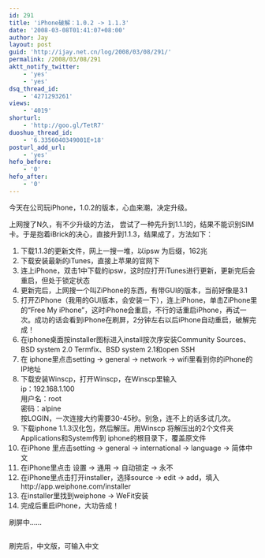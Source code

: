 ```yaml
---
id: 291
title: 'iPhone破解：1.0.2 -> 1.1.3'
date: '2008-03-08T01:41:07+08:00'
author: Jay
layout: post
guid: 'http://ijay.net.cn/log/2008/03/08/291/'
permalink: /2008/03/08/291
aktt_notify_twitter:
    - 'yes'
    - 'yes'
dsq_thread_id:
    - '4271293261'
views:
    - '4019'
shorturl:
    - 'http://goo.gl/TetR7'
duoshuo_thread_id:
    - '6.3356040349001E+18'
posturl_add_url:
    - 'yes'
hefo_before:
    - '0'
hefo_after:
    - '0'
---
```


<!-- wp:paragraph -->
<p>今天在公司玩iPhone，1.0.2的版本，心血来潮，决定升级。</p>
<!-- /wp:paragraph -->

<!-- wp:paragraph -->
<p>上网搜了N久，有不少升级的方法， 尝试了一种先升到1.1.1的，结果不能识别SIM卡。于是抱着iBrick的决心，直接升到1.1.3，结果成了，方法如下：</p>
<!-- /wp:paragraph -->

<!-- wp:list {"ordered":true} -->
<ol><li>下载1.1.3的更新文件，网上一搜一堆，以ipsw 为后缀，162兆</li><li>下载安装最新的iTunes，直接上苹果的官网下</li><li>连上iPhone，双击1中下载的ipsw，这时应打开iTunes进行更新，更新完后会重启，但处于锁定状态</li><li>更新完后，上网搜一个叫ZiPhone的东西，有带GUI的版本，当前好像是3.1</li><li>打开ZiPhone（我用的GUI版本，会安装一下），连上iPhone，单击ZiPhone里的“Free My iPhone”，这时iPhone会重启，不行的话重启iPhone，再试一次。成功的话会看到iPhone在刷屏，2分钟左右以后iPhone自动重启，破解完成！</li><li>在iphone桌面按installer图标进入install按次序安装Community Sources、BSD system 2.0 Termfix、BSD system 2.1和open SSH</li><li>在 iphone里点击setting -&gt; general -&gt; network -&gt; wifi里看到你的iPhone的IP地址</li><li>下载安装Winscp，打开Winscp，在Winscp里输入<br>ip：192.168.1.100<br>用户名：root<br>密码：alpine<br>按LOGIN，一次连接大约需要30-45秒。别急，连不上的话多试几次。</li><li>下载iphone 1.1.3汉化包，然后解压。用Winscp 将解压出的2个文件夹Applications和System传到 iphone的根目录下，覆盖原文件</li><li>在iPhone 里点击setting -&gt; general -&gt; international -&gt; language -&gt; 简体中文</li><li>在iPhone里点击 设置 -&gt; 通用 -&gt; 自动锁定 -&gt; 永不</li><li>在iPhone里点击打开installer，选择source -&gt; edit -&gt; add，填入http://app.weiphone.com/installer</li><li>在installer里找到weiphone -&gt; WeFit安装</li><li>完成后重启iPhone，大功告成！</li></ol>
<!-- /wp:list -->

<!-- wp:paragraph -->
<p>刷屏中……</p>
<!-- /wp:paragraph -->

<!-- wp:image {"linkDestination":"media"} -->
<figure class="wp-block-image"><a href="http://www.jayxu.com/log/wp-content/uploads/2008/03/p1010675.JPG"><img src="http://www.jayxu.com/log/wp-content/uploads/2008/03/p1010675.JPG" alt=""/></a></figure>
<!-- /wp:image -->

<!-- wp:paragraph -->
<p>刷完后，中文版，可输入中文</p>
<!-- /wp:paragraph -->

<!-- wp:image {"linkDestination":"media"} -->
<figure class="wp-block-image"><a href="http://www.jayxu.com/log/wp-content/uploads/2008/03/p1010676.JPG"><img src="http://www.jayxu.com/log/wp-content/uploads/2008/03/p1010676.JPG" alt=""/></a></figure>
<!-- /wp:image -->